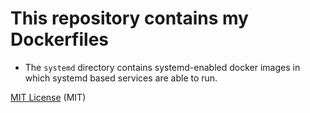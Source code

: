 # This repository contains my Dockerfiles

- The `systemd` directory contains systemd-enabled docker images in which systemd based services are able to run.

[MIT License](http://opensource.org/licenses/MIT) (MIT)
